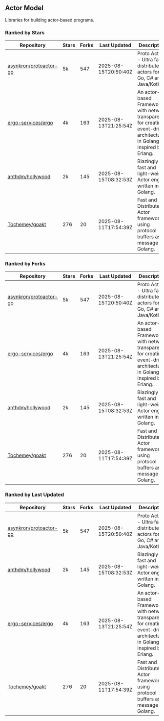 ## Actor Model

Libraries for building actor-based programs.

### Ranked by Stars

| Repository | Stars | Forks | Last Updated | Description | 
|------------|-------|-------|--------------|-------------|
| [asynkron/protoactor-go](https://github.com/asynkron/protoactor-go) | 5k | 547 | 2025-08-15T20:50:40Z |  Proto Actor - Ultra fast distributed actors for Go, C# and Java/Kotlin. |
| [ergo-services/ergo](https://github.com/ergo-services/ergo) | 4k | 163 | 2025-08-13T21:25:54Z |  An actor-based Framework with network transparency for creating event-driven architecture in Golang. Inspired by Erlang. |
| [anthdm/hollywood](https://github.com/anthdm/hollywood) | 2k | 145 | 2025-08-15T08:32:53Z |  Blazingly fast and light-weight Actor engine written in Golang. |
| [Tochemey/goakt](https://github.com/Tochemey/goakt) | 276 | 20 | 2025-08-11T17:54:39Z |  Fast and Distributed Actor framework using protocol buffers as message for Golang. |

### Ranked by Forks

| Repository | Stars | Forks | Last Updated | Description | 
|------------|-------|-------|--------------|-------------|
| [asynkron/protoactor-go](https://github.com/asynkron/protoactor-go) | 5k | 547 | 2025-08-15T20:50:40Z |  Proto Actor - Ultra fast distributed actors for Go, C# and Java/Kotlin. |
| [ergo-services/ergo](https://github.com/ergo-services/ergo) | 4k | 163 | 2025-08-13T21:25:54Z |  An actor-based Framework with network transparency for creating event-driven architecture in Golang. Inspired by Erlang. |
| [anthdm/hollywood](https://github.com/anthdm/hollywood) | 2k | 145 | 2025-08-15T08:32:53Z |  Blazingly fast and light-weight Actor engine written in Golang. |
| [Tochemey/goakt](https://github.com/Tochemey/goakt) | 276 | 20 | 2025-08-11T17:54:39Z |  Fast and Distributed Actor framework using protocol buffers as message for Golang. |

### Ranked by Last Updated

| Repository | Stars | Forks | Last Updated | Description | 
|------------|-------|-------|--------------|-------------|
| [asynkron/protoactor-go](https://github.com/asynkron/protoactor-go) | 5k | 547 | 2025-08-15T20:50:40Z |  Proto Actor - Ultra fast distributed actors for Go, C# and Java/Kotlin. |
| [anthdm/hollywood](https://github.com/anthdm/hollywood) | 2k | 145 | 2025-08-15T08:32:53Z |  Blazingly fast and light-weight Actor engine written in Golang. |
| [ergo-services/ergo](https://github.com/ergo-services/ergo) | 4k | 163 | 2025-08-13T21:25:54Z |  An actor-based Framework with network transparency for creating event-driven architecture in Golang. Inspired by Erlang. |
| [Tochemey/goakt](https://github.com/Tochemey/goakt) | 276 | 20 | 2025-08-11T17:54:39Z |  Fast and Distributed Actor framework using protocol buffers as message for Golang. |

